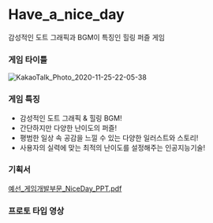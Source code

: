# Have_a_nice_day
감성적인 도트 그래픽과 BGM이 특징인 힐링 퍼즐 게임

### 게임 타이틀

![KakaoTalk_Photo_2020-11-25-22-05-38](https://user-images.githubusercontent.com/56291884/100359231-9c183280-303a-11eb-8579-346ed505b78f.png)

### 게임 특징

- 감성적인 도트 그래픽 & 힐링 BGM!
- 간단하지만 다양한 난이도의 퍼즐!
- 평범한 일상 속 공감을 느낄 수 있는 다양한 일러스트와 스토리!
- 사용자의 실력에 맞는 최적의 난이도를 설정해주는 인공지능기술!

### 기획서

[예선_게임개발부문_NiceDay_PPT.pdf](https://github.com/jeongxoo/Have_a_nice_day/files/5603399/_._NiceDay_PPT.pdf)

### 프로토 타입 영상


